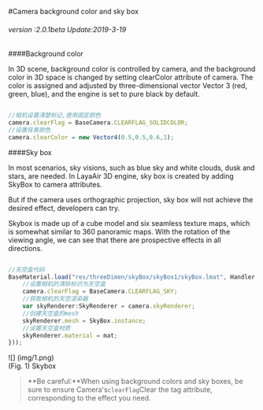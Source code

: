 #Camera background color and sky box

###### *version :2.0.1beta   Update:2019-3-19*

####Background color

In 3D scene, background color is controlled by camera, and the background color in 3D space is changed by setting clearColor attribute of camera. The color is assigned and adjusted by three-dimensional vector Vector 3 (red, green, blue), and the engine is set to pure black by default.


```typescript

//相机设置清楚标记,使用固定颜色
camera.clearFlag = BaseCamera.CLEARFLAG_SOLIDCOLOR;	
//设置背景颜色
camera.clearColor = new Vector4(0.5,0.5,0.6,1);
```


####Sky box

In most scenarios, sky visions, such as blue sky and white clouds, dusk and stars, are needed. In LayaAir 3D engine, sky box is created by adding SkyBox to camera attributes.

But if the camera uses orthographic projection, sky box will not achieve the desired effect, developers can try.

Skybox is made up of a cube model and six seamless texture maps, which is somewhat similar to 360 panoramic maps. With the rotation of the viewing angle, we can see that there are prospective effects in all directions.


```typescript

//天空盒代码
BaseMaterial.load("res/threeDimen/skyBox/skyBox1/skyBox.lmat", Handler.create(this, function(mat:BaseMaterial):void {
    //设置相机的清除标识为天空盒
    camera.clearFlag = BaseCamera.CLEARFLAG_SKY;
    //获取相机的天空渲染器
    var skyRenderer:SkyRenderer = camera.skyRenderer;
    //创建天空盒的mesh
    skyRenderer.mesh = SkyBox.instance;
    //设置天空盒材质
    skyRenderer.material = mat;
}));
```


![] (img/1.png)<br> (Fig. 1) Skybox

>**Be careful:**When using background colors and sky boxes, be sure to ensure Camera's`clearFlag`Clear the tag attribute, corresponding to the effect you need.